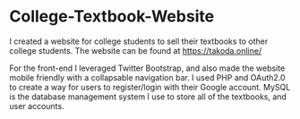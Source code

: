 # College-Textbook-Website

I created a website for college students to sell their textbooks to other college students. The website can be found at https://takoda.online/

For the front-end I leveraged Twitter Bootstrap, and also made the website mobile friendly with a collapsable navigation bar. I used PHP and OAuth2.0 to create a way for users to register/login with their Google account. MySQL is the database management system I use to store all of the textbooks, and user accounts.
